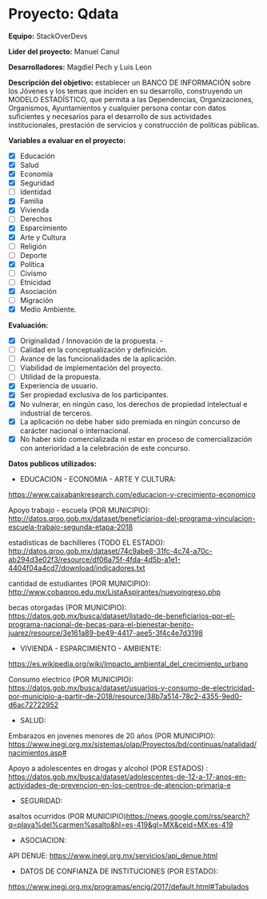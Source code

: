# Proyecto: Qdata


**Equipo:** StackOverDevs


**Líder del proyecto:** Manuel Canul


**Desarrolladores:** Magdiel Pech y Luis Leon


**Descripción del objetivo:** establecer un BANCO DE INFORMACIÓN sobre los Jóvenes y los temas que inciden en su desarrollo, construyendo un MODELO ESTADÍSTICO, que permita a las Dependencias, Organizaciones, Organismos, Ayuntamientos y cualquier persona contar con datos suficientes y necesarios para el desarrollo de sus actividades institucionales, prestación de servicios y construcción de políticas públicas.

**Variables a evaluar en el proyecto:**


- [x] Educación 
- [x] Salud  
- [x] Economía 
- [x]  Seguridad 
- [ ]  Identidad 
- [x]  Familia  
- [x]  Vivienda 
- [ ]  Derechos
- [x]  Esparcimiento 
- [x]  Arte y Cultura 
- [ ]  Religión
- [ ]  Deporte
- [x]  Política 
- [ ]  Civismo 
- [ ]  Etnicidad 
- [x]  Asociación
- [ ]  Migración
- [x]  Medio Ambiente.

**Evaluación:** 


- [x]  Originalidad / Innovación de la propuesta. -
- [ ]  Calidad en la conceptualización y definición. 
- [ ]  Avance de las funcionalidades de la aplicación.
- [ ]  Viabilidad de implementación del proyecto. 
- [ ]  Utilidad de la propuesta. 
- [x]  Experiencia de usuario. 
- [x]  Ser propiedad exclusiva de los participantes. 
- [x]  No vulnerar, en ningún caso, los derechos de propiedad intelectual e industrial de terceros. 
- [x]  La aplicación no debe haber sido premiada en ningún concurso de carácter nacional o internacional. 
- [x]  No haber sido comercializada ni estar en proceso de comercialización con anterioridad a la celebración de este concurso.

**Datos publicos utilizados:**


* EDUCACION - ECONOMIA - ARTE Y CULTURA: 


https://www.caixabankresearch.com/educacion-y-crecimiento-economico


Apoyo trabajo - escuela (POR MUNICIPIO): http://datos.qroo.gob.mx/dataset/beneficiarios-del-programa-vinculacion-escuela-trabajo-segunda-etapa-2018


estadisticas de bachilleres (TODO EL ESTADO): http://datos.qroo.gob.mx/dataset/74c9abe8-31fc-4c74-a70c-ab294d3e02f3/resource/df06a75f-4fda-4d5b-a1e1-4404f04a4cd7/download/indicadores.txt


cantidad de estudiantes (POR MUNICIPIO): http://www.cobaqroo.edu.mx/ListaAspirantes/nuevoingreso.php


becas otorgadas (POR MUNICIPIO): https://datos.gob.mx/busca/dataset/listado-de-beneficiarios-por-el-programa-nacional-de-becas-para-el-bienestar-benito-juarez/resource/3e161a89-be49-4417-aee5-3f4c4e7d3198


* VIVIENDA - ESPARCIMIENTO - AMBIENTE:


https://es.wikipedia.org/wiki/Impacto_ambiental_del_crecimiento_urbano


Consumo electrico (POR MUNICIPIO): https://datos.gob.mx/busca/dataset/usuarios-y-consumo-de-electricidad-por-municipio-a-partir-de-2018/resource/38b7a514-78c2-4355-9ed0-d6ac72722952


* SALUD:


Embarazos en jovenes menores de 20 años (POR MUNICIPIO): https://www.inegi.org.mx/sistemas/olap/Proyectos/bd/continuas/natalidad/nacimientos.asp#


Apoyo a adolescentes en drogas y alcohol (POR ESTADOS)	: https://datos.gob.mx/busca/dataset/adolescentes-de-12-a-17-anos-en-actividades-de-prevencion-en-los-centros-de-atencion-primaria-e


* SEGURIDAD:


asaltos ocurridos (POR MUNICIPIO)https://news.google.com/rss/search?q=playa%del%carmen%asalto&hl=es-419&gl=MX&ceid=MX:es-419

* ASOCIACION:

API DENUE: https://www.inegi.org.mx/servicios/api_denue.html


* DATOS DE CONFIANZA DE INSTITUCIONES (POR ESTADO):


https://www.inegi.org.mx/programas/encig/2017/default.html#Tabulados


